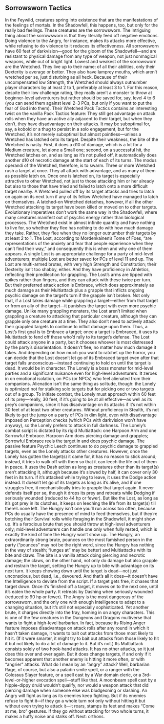 ## Sorrowsworn Tactics

In the Feywild, creatures spring into existence that are the manifestations of the feelings of mortals. In the Shadowfell, this happens, too, but only for the really bad feelings. These creatures are the sorrowsworn.
The intriguing thing about the sorrowsworn is that they literally feed off negative emotions. Doing violence to the Angry, for instance, makes its attacks more effective, while refusing to do violence to it reduces its effectiveness.
All sorrowsworn have 60 feet of darkvision—good for the gloom of the Shadowfell—and are resistant to physical damage from any type of weapon, not just nonmagical weapons, while out of bright light.
Lowest and weakest of the sorrowsworn are the Wretched. They live up to their name: of all their abilities, only their Dexterity is average or better. They also have lamprey mouths, which aren’t wretched per se, just disturbing as all heck.
Because of their uncompensated low Strength, the Wretched should always outnumber player characters by at least 2 to 1, preferably at least 3 to 1. For this reason, despite their low challenge rating, they really aren’t a monster to throw at beginner-level adventurers but rather should be saved for, say, level 4 to 6 (you can send them against level 2–3 PCs, but only if you want to put the fear of God into them).
Their Wretched Pack Tactics contains an interesting twist on the vanilla Pack Tactics feature: They still get advantage on attack rolls when they have an active ally adjacent to their target, but when they don’t, they have disadvantage on their attacks. It may be suboptimal for, say, a kobold or a thug to persist in a solo engagement, but for the Wretched, it’s not merely suboptimal but almost pointless—unless a Wretched has latched onto its target.
Despite their weakness, the bite of the Wretched is nasty. First, it does a d10 of damage, which is a lot for a Medium creature, let alone a Small one; second, on a successful hit, the Wretched latches on, and as long as it’s not pulled off, it automatically does another d10 of necrotic damage at the start of each of its turns.
The modus operandi of the Wretched, therefore, is to swarm. Three or more Wretched rush a target at once. They all attack with advantage, and as many of them as possible latch on. Once one is latched on, its target is especially attractive to other Wretched, not just to those attacking him or her already but also to those that have tried and failed to latch onto a more difficult target nearby. A Wretched pulled off by its target attacks and tries to latch on again on its next turn if any of its fellow Wretched have managed to latch on themselves. A latched-on Wretched detaches, however, if all the other Wretched attacking its target have been killed or moved on to other targets.
Evolutionary imperatives don’t work the same way in the Shadowfell, where many creatures manifest out of psychic energy rather than biological processes. The Wretched exist in almost infinite quantity and have nothing to live for, so whether they flee has nothing to do with how much damage they take. Rather, they flee when they no longer outnumber their targets by at least 2 to 1.
The Lost, according to Mordenkainen’s Tome of Foes, “are representations of the anxiety and fear that people experience when they can’t find their way,” and consequently this is when and why one of them appears. A single Lost is an appropriate challenge for a party of mid-level adventurers; multiple Lost are better saved for PCs of level 11 and up.
The Lost are multi-armed brutes, with very high Strength and Constitution; their Dexterity isn’t too shabby, either. And they have proficiency in Athletics, reflecting their predilection for grappling.
The Lost’s arms are tipped with spikes rather than fingers, and they can attack with these twice per turn. But their preferred attack action is Embrace, which does approximately as much damage as their Multiattack plus a grapple that inflicts ongoing psychic damage on the target’s turn if the grapple isn’t broken. Not only that, if a Lost takes damage while grappling a target—either from that target or from an ally of the target—it punishes the target with even more psychic damage.
Unlike many grappling monsters, the Lost aren’t limited when grappling a creature to attacking that particular creature, although they can grapple only one creature at a time. They also don’t need to actively attack their grappled targets to continue to inflict damage upon them. Thus, a Lost’s first goal is to Embrace a target; once a target is Embraced, it uses its Multiattack to fend off those who’d rally to its target’s defense.
The Lost could attack anyone in a party, but it chooses whoever is most distressed by the party’s disorientation. It doesn’t flee, no matter how much damage it takes. And depending on how much you want to ratchet up the horror, you can decide that the Lost doesn’t let go of its Embraced target even after that target falls unconscious—instead continuing to hold on until the target is dead. It would be in character.
The Lonely is a boss monster for mid-level parties and a significant nuisance even for high-level adventurers. It zeroes in on emotional isolation, on PCs (or NPCs) who feel alienated from their companions. Alienation isn’t the same thing as solitude, though: the Lonely is optimized not for stalking solo targets but for picking one or two targets out of a group.
To initiate combat, the Lonely must approach within 60 feet of its prey—really, 30 feet, if it’s going to be at all effective—as well as its prey’s companions, since it has disadvantage on its attacks if it’s not within 30 feet of at least two other creatures. Without proficiency in Stealth, it’s not likely to get the jump on a party of PCs in dim light, even with disadvantage imposed on Perception checks (which PCs with darkvision won’t have anyway), so the Lonely prefers to attack in full darkness.
The Lonely’s combat script is dictated by its rigid Multiattack: one Harpoon Arm and one Sorrowful Embrace. Harpoon Arm does piercing damage and grapples; Sorrowful Embrace reels the target in and does psychic damage. The passive feature Psychic Leech continues to do psychic damage to grappled targets, even as the Lonely attacks other creatures.
However, once the Lonely has gotten the target(s) it came for, it has no reason to stick around; instead, it tries to walk off with them so that it can leech the life out of them in peace. It uses the Dash action as long as creatures other than its target(s) aren’t attacking it, although because it’s slowed by half, it can cover only 30 feet in its turn. If it’s attacked while trying to leave, it uses the Dodge action instead. It doesn’t let go of its targets as long as it’s alive, and if one struggles free, it mechanistically tries to grapple that target again. It never defends itself per se, though it drops its prey and retreats while Dodging if seriously wounded (reduced to 44 hp or fewer). But like the Lost, as long as it’s got prey in its clutches, it keeps on leeching the life from its target(s) till there’s none left.
The Hungry isn’t one you’ll run across too often, because PCs do usually have the presence of mind to feed themselves, but if they’re botching their Survival rolls while foraging in the Shadowfell, it might show up. It’s a ferocious brute that you should throw at high-level adventurers only; mid-level adventurers can handle one only when fully rested, which is exactly the kind of time the Hungry won’t show up.
The Hungry, an extraordinarily strong brute, pounces on the most famished person in the party (“pounces” may not be the right word, since the Hungry has nothing in the way of stealth; “lunges at” may be better) and Multiattacks with its bite and claws. The bite is a vanilla attack doing piercing and necrotic damage; the claws, on the other hand, not only do damage but also grapple and restrain the target, setting the Hungry up to bite with advantage on its next turn. It keeps chowing down until the target is dead—not just unconscious, but dead, i.e., devoured.
And that’s all it does—it doesn’t have the Intelligence to deviate from the script. If a target gets free, it chases that target down. Once it’s finished off a target, it moves on to the next one, until it’s eaten the whole party. It retreats by Dashing when seriously wounded (reduced to 90 hp or fewer).
The Angry is the most dangerous of the sorrowsworn, and the only one with enough Intelligence to adapt to a changing situation, but it’s still not especially sophisticated. Yet another brute, it charges directly into the fray, homing in on angry characters. This is one of the few creatures in the Dungeons and Dragons multiverse that wants to fight a high-level barbarian. In fact, because its Rising Anger feature imposes disadvantage on attack rolls after any round in which it hasn’t taken damage, it wants to bait out attacks from those most likely to hit it. (If it were smarter, it might try to bait out attacks from those likely to hit it but not likely to do a lot of damage to it. But it’s not.)
Its Multiattack consists solely of two hook-hand attacks. It has no other attacks, so it just does this over and over again. But it does change targets, if and only if it becomes apparent that another enemy is hitting it more often, or with “angrier” attacks. What do I mean by an “angry” attack? Well, barbarian Rage, of course, but also a paladin smite spell, or a ranger with the Colossus Slayer feature, or a spell cast by a War domain cleric, or a 3rd-level-or-higher evocation spell—stuff like that. A moonbeam spell cast by a hippie-dippy druid wouldn’t qualify, nor would a weapon attack that did piercing damage when someone else was bludgeoning or slashing.
An Angry will fight as long as its enemies keep fighting. But if its enemies refuse to fight it—if they go a whole turn not only without hitting it but without even trying to attack it—it roars, stamps its feet and makes “Come at me, bro” gestures. If they go without attacking for two whole turns, it makes a huffy noise and stalks off.
Next: orthons.
